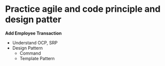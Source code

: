# Practice agile and code principle and design patter

**Add Employee Transaction**
   * Understand OCP, SRP
   * Design Pattern
       * Command
	   * Template Pattern
